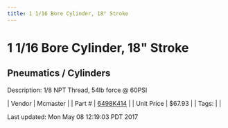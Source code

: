 ```yaml
---
title: 1 1/16 Bore Cylinder, 18" Stroke
---
```


# 1 1/16 Bore Cylinder, 18" Stroke
## Pneumatics / Cylinders
Description: 	1/8 NPT Thread, 54lb force @ 60PSI 

| Vendor | Mcmaster | 
| Part # | [6498K414](https://www.mcmaster.com/#6498K414) | 
| Unit Price | $67.93 | 
| Tags: |  | 

Last updated: Mon May 08 12:19:03 PDT 2017